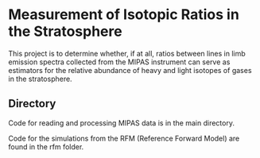 # Measurement of Isotopic Ratios in the Stratosphere

This project is to determine whether, if at all, ratios between lines in limb emission spectra collected from the MIPAS instrument can serve as estimators for the relative abundance of heavy and light isotopes of gases in the stratosphere.

## Directory

Code for reading and processing MIPAS data is in the main directory.

Code for the simulations from the RFM (Reference Forward Model) are found in the rfm folder.

